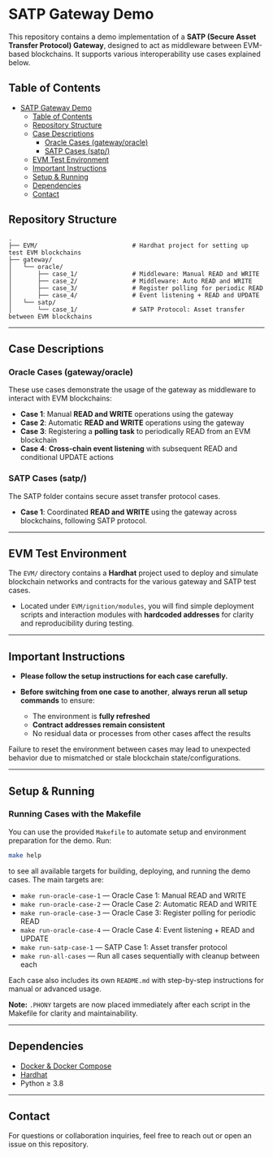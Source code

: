 # SATP Gateway Demo

This repository contains a demo implementation of a **SATP (Secure Asset Transfer Protocol) Gateway**, designed to act as middleware between EVM-based blockchains. It supports various interoperability use cases explained below.

## Table of Contents
- [SATP Gateway Demo](#satp-gateway-demo)
  - [Table of Contents](#table-of-contents)
  - [Repository Structure](#repository-structure)
  - [Case Descriptions](#case-descriptions)
    - [Oracle Cases (gateway/oracle)](#oracle-cases-gatewayoracle)
    - [SATP Cases (satp/)](#satp-cases-satp)
  - [EVM Test Environment](#evm-test-environment)
  - [Important Instructions](#important-instructions)
  - [Setup & Running](#setup--running)
  - [Dependencies](#dependencies)
  - [Contact](#contact)

## Repository Structure

```
.
├── EVM/                          # Hardhat project for setting up test EVM blockchains
├── gateway/
│   └── oracle/
│       ├── case_1/               # Middleware: Manual READ and WRITE
│       ├── case_2/               # Middleware: Auto READ and WRITE
│       ├── case_3/               # Register polling for periodic READ
│       ├── case_4/               # Event listening + READ and UPDATE
│   └── satp/
│       └── case_1/               # SATP Protocol: Asset transfer between EVM blockchains
```

---

## Case Descriptions

### Oracle Cases (gateway/oracle)

These use cases demonstrate the usage of the gateway as middleware to interact with EVM blockchains:

* **Case 1**: Manual **READ and WRITE** operations using the gateway
* **Case 2**: Automatic **READ and WRITE** operations using the gateway
* **Case 3**: Registering a **polling task** to periodically READ from an EVM blockchain
* **Case 4**: **Cross-chain event listening** with subsequent READ and conditional UPDATE actions

### SATP Cases (satp/)

The SATP folder contains secure asset transfer protocol cases.

* **Case 1**: Coordinated **READ and WRITE** using the gateway across blockchains, following SATP protocol.

---

## EVM Test Environment

The `EVM/` directory contains a **Hardhat** project used to deploy and simulate blockchain networks and contracts for the various gateway and SATP test cases.

* Located under `EVM/ignition/modules`, you will find simple deployment scripts and interaction modules with **hardcoded addresses** for clarity and reproducibility during testing.

---

## Important Instructions

* **Please follow the setup instructions for each case carefully.**
* **Before switching from one case to another**, **always rerun all setup commands** to ensure:

  * The environment is **fully refreshed**
  * **Contract addresses remain consistent**
  * No residual data or processes from other cases affect the results

Failure to reset the environment between cases may lead to unexpected behavior due to mismatched or stale blockchain state/configurations.

---


## Setup & Running


### Running Cases with the Makefile

You can use the provided `Makefile` to automate setup and environment preparation for the demo. Run:

```bash
make help
```

to see all available targets for building, deploying, and running the demo cases. The main targets are:

- `make run-oracle-case-1` — Oracle Case 1: Manual READ and WRITE
- `make run-oracle-case-2` — Oracle Case 2: Automatic READ and WRITE
- `make run-oracle-case-3` — Oracle Case 3: Register polling for periodic READ
- `make run-oracle-case-4` — Oracle Case 4: Event listening + READ and UPDATE
- `make run-satp-case-1`   — SATP Case 1: Asset transfer protocol
- `make run-all-cases`      — Run all cases sequentially with cleanup between each

Each case also includes its own `README.md` with step-by-step instructions for manual or advanced usage.

**Note:** `.PHONY` targets are now placed immediately after each script in the Makefile for clarity and maintainability.

---

## Dependencies

* [Docker & Docker Compose](https://docs.docker.com/compose/)
* [Hardhat](https://hardhat.org/)
* Python ≥ 3.8

---

## Contact

For questions or collaboration inquiries, feel free to reach out or open an issue on this repository.
